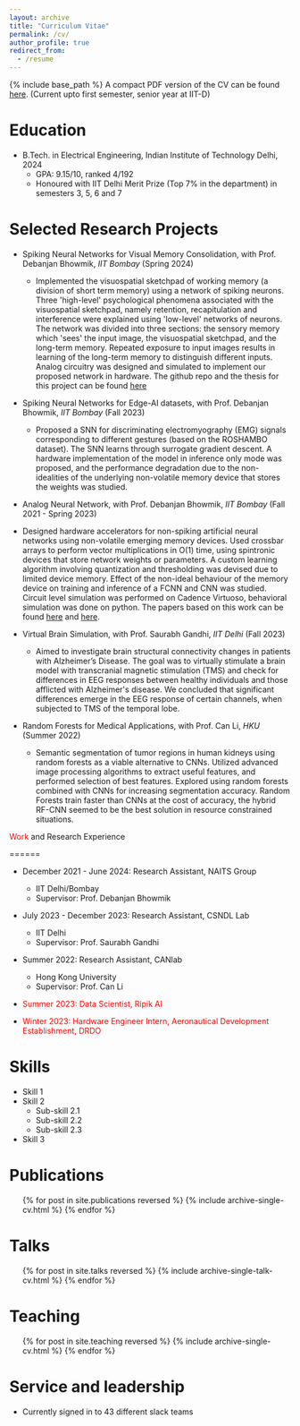 ```yaml
---
layout: archive
title: "Curriculum Vitae"
permalink: /cv/
author_profile: true
redirect_from:
  - /resume
---
```


{% include base_path %}
A compact PDF version of the CV can be found [here](/files/CV_new.pdf). (Current upto first semester, senior year at IIT-D)

Education
======
* B.Tech. in Electrical Engineering, Indian Institute of Technology Delhi, 2024 
  * GPA: 9.15/10, ranked 4/192
  * Honoured with IIT Delhi Merit Prize (Top 7% in the department) in semesters 3, 5, 6 and 7
  
Selected Research Projects
======
* Spiking Neural Networks for Visual Memory Consolidation, with Prof. Debanjan Bhowmik, _IIT Bombay_ (Spring 2024)
  * Implemented the visuospatial sketchpad of working memory (a division of short term memory) using a network of spiking neurons. Three 'high-level' psychological phenomena associated with the visuospatial sketchpad, namely retention, recapitulation and interference were explained using 'low-level' networks of neurons. The network was divided into three sections: the sensory memory which 'sees' the input image, the visuospatial sketchpad, and the long-term memory. Repeated exposure to input images results in learning of the long-term memory to distinguish different inputs. Analog circuitry was designed and simulated to implement our proposed network in hardware. The github repo and the thesis for this project can be found [here](https://github.com/a-holla/SNN-WM)
  
* Spiking Neural Networks for Edge-AI datasets, with Prof. Debanjan Bhowmik, _IIT Bombay_ (Fall 2023)
  * Proposed a SNN for discriminating electromyography (EMG) signals corresponding to different gestures (based on the ROSHAMBO dataset). The SNN learns through surrogate gradient descent. A hardware implementation of the model in inference only mode was proposed, and the performance degradation due to the non-idealities of the underlying non-volatile memory device that stores the weights was studied. 
 
*  Analog Neural Network, with Prof. Debanjan Bhowmik, _IIT Bombay_ (Fall 2021 - Spring 2023)
  * Designed hardware accelerators for non-spiking artificial neural networks using non-volatile emerging memory devices. Used crossbar arrays to perform vector multiplications in O(1) time, using spintronic devices that store network weights or parameters. A custom learning algorithm involving quantization and thresholding was devised due to limited device memory. Effect of the non-ideal behaviour of the memory device on training and inference of a FCNN and CNN was studied. Circuit level simulation was performed on Cadence Virtuoso, behavioral simulation was done on python. The papers based on this work can be found [here](/_publications/demonstration_synaptic_behavior.md) and [here](/_publications/impact_of_defects.md).
  
* Virtual Brain Simulation, with Prof. Saurabh Gandhi, _IIT Delhi_ (Fall 2023)
  * Aimed to investigate brain structural connectivity changes in patients with Alzheimer’s Disease. The goal was to virtually stimulate a brain model with transcranial magnetic stimulation (TMS) and check for differences in EEG responses between healthy individuals and those afflicted with Alzheimer's disease. We concluded that significant differences emerge in the EEG response of certain channels, when subjected to TMS of the temporal lobe.

* Random Forests for Medical Applications, with Prof. Can Li, _HKU_ (Summer 2022)
  * Semantic segmentation of tumor regions in human kidneys using random forests as a viable alternative to CNNs. Utilized advanced image processing algorithms to extract useful features, and performed selection of best features. Explored using random forests combined with CNNs for increasing segmentation accuracy. Random Forests train faster than CNNs at the cost of accuracy, the hybrid RF-CNN seemed to be the best solution in resource constrained situations.


<span style="color: red;">Work</span> and Research Experience

======
* December 2021 - June 2024: Research Assistant, NAITS Group
  * IIT Delhi/Bombay
  * Supervisor: Prof. Debanjan Bhowmik

* July 2023 - December 2023: Research Assistant, CSNDL Lab
  * IIT Delhi
  * Supervisor: Prof. Saurabh Gandhi

* Summer 2022: Research Assistant, CANlab
  * Hong Kong University
  * Supervisor: Prof. Can Li
 
* <span style="color: red;"> Summer 2023: Data Scientist, Ripik AI </span>

* <span style="color: red;"> Winter 2023: Hardware Engineer Intern, Aeronautical Development Establishment, DRDO</span>
  
Skills
======
* Skill 1
* Skill 2
  * Sub-skill 2.1
  * Sub-skill 2.2
  * Sub-skill 2.3
* Skill 3

Publications
======
  <ul>{% for post in site.publications reversed %}
    {% include archive-single-cv.html %}
  {% endfor %}</ul>
  
Talks
======
  <ul>{% for post in site.talks reversed %}
    {% include archive-single-talk-cv.html  %}
  {% endfor %}</ul>
  
Teaching
======
  <ul>{% for post in site.teaching reversed %}
    {% include archive-single-cv.html %}
  {% endfor %}</ul>
  
Service and leadership
======
* Currently signed in to 43 different slack teams
